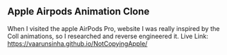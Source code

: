 ## Apple Airpods Animation Clone

When I visited the apple AirPods Pro, website I was really inspired by the Coll animations, so I researched and reverse engineered it.
Live Link: https://vaarunsinha.github.io/NotCopyingApple/
